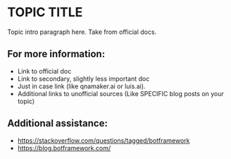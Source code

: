 # TOPIC TITLE

Topic intro paragraph here. Take from official docs.

## For more information:

- Link to official doc
- Link to secondary, slightly less important doc
- Just in case link (like qnamaker.ai or luis.ai).
- Additional links to unofficial sources (Like SPECIFIC blog posts on your topic)

## Additional assistance:

- https://stackoverflow.com/questions/tagged/botframework
- https://blog.botframework.com/
